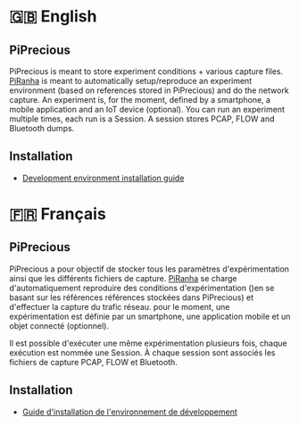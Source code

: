 # 🇬🇧 English 
## PiPrecious
PiPrecious is meant to store experiment conditions + various capture files. 
[PiRanha](https://github.com/PiRanhaLysis/PiRanha) is meant to automatically setup/reproduce an experiment environment (based on references stored in PiPrecious) 
and do the network capture. An experiment is, for the moment, defined by a smartphone, a mobile application and an IoT device (optional).
You can run an experiment multiple times, each run is a Session. A session stores PCAP, FLOW and Bluetooth dumps.

## Installation
*  [Development environment installation guide](doc/install_en.md)

# 🇫🇷 Français 
## PiPrecious
PiPrecious a pour objectif de stocker tous les paramètres d'expérimentation ainsi que les différents fichiers de capture. 
[PiRanha](https://github.com/PiRanhaLysis/PiRanha) se charge d'automatiquement reproduire des conditions d'expérimentation
()en se basant sur les références références stockées dans PiPrecious) et d'effectuer la capture du trafic réseau. 
pour le moment, une expérimentation est définie par un smartphone, une application mobile et un objet connecté (optionnel).

Il est possible d'exécuter une même expérimentation plusieurs fois, chaque exécution est nommée une Session. À chaque 
session sont associés les fichiers de capture PCAP, FLOW et Bluetooth.

## Installation
*  [Guide d'installation de l'environnement de développement](doc/install_fr.md)
